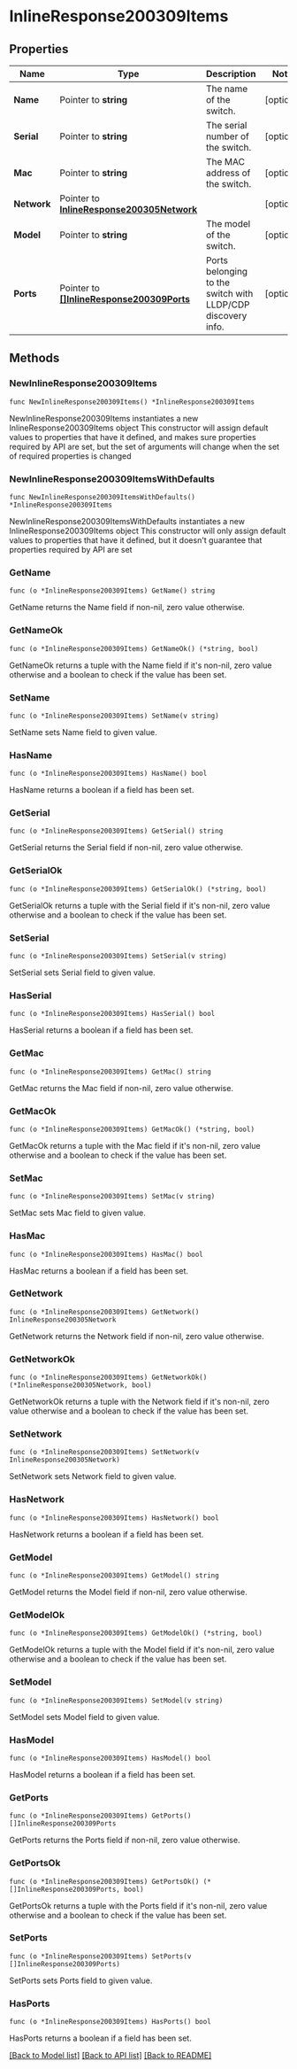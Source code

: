 # InlineResponse200309Items

## Properties

Name | Type | Description | Notes
------------ | ------------- | ------------- | -------------
**Name** | Pointer to **string** | The name of the switch. | [optional] 
**Serial** | Pointer to **string** | The serial number of the switch. | [optional] 
**Mac** | Pointer to **string** | The MAC address of the switch. | [optional] 
**Network** | Pointer to [**InlineResponse200305Network**](InlineResponse200305Network.md) |  | [optional] 
**Model** | Pointer to **string** | The model of the switch. | [optional] 
**Ports** | Pointer to [**[]InlineResponse200309Ports**](InlineResponse200309Ports.md) | Ports belonging to the switch with LLDP/CDP discovery info. | [optional] 

## Methods

### NewInlineResponse200309Items

`func NewInlineResponse200309Items() *InlineResponse200309Items`

NewInlineResponse200309Items instantiates a new InlineResponse200309Items object
This constructor will assign default values to properties that have it defined,
and makes sure properties required by API are set, but the set of arguments
will change when the set of required properties is changed

### NewInlineResponse200309ItemsWithDefaults

`func NewInlineResponse200309ItemsWithDefaults() *InlineResponse200309Items`

NewInlineResponse200309ItemsWithDefaults instantiates a new InlineResponse200309Items object
This constructor will only assign default values to properties that have it defined,
but it doesn't guarantee that properties required by API are set

### GetName

`func (o *InlineResponse200309Items) GetName() string`

GetName returns the Name field if non-nil, zero value otherwise.

### GetNameOk

`func (o *InlineResponse200309Items) GetNameOk() (*string, bool)`

GetNameOk returns a tuple with the Name field if it's non-nil, zero value otherwise
and a boolean to check if the value has been set.

### SetName

`func (o *InlineResponse200309Items) SetName(v string)`

SetName sets Name field to given value.

### HasName

`func (o *InlineResponse200309Items) HasName() bool`

HasName returns a boolean if a field has been set.

### GetSerial

`func (o *InlineResponse200309Items) GetSerial() string`

GetSerial returns the Serial field if non-nil, zero value otherwise.

### GetSerialOk

`func (o *InlineResponse200309Items) GetSerialOk() (*string, bool)`

GetSerialOk returns a tuple with the Serial field if it's non-nil, zero value otherwise
and a boolean to check if the value has been set.

### SetSerial

`func (o *InlineResponse200309Items) SetSerial(v string)`

SetSerial sets Serial field to given value.

### HasSerial

`func (o *InlineResponse200309Items) HasSerial() bool`

HasSerial returns a boolean if a field has been set.

### GetMac

`func (o *InlineResponse200309Items) GetMac() string`

GetMac returns the Mac field if non-nil, zero value otherwise.

### GetMacOk

`func (o *InlineResponse200309Items) GetMacOk() (*string, bool)`

GetMacOk returns a tuple with the Mac field if it's non-nil, zero value otherwise
and a boolean to check if the value has been set.

### SetMac

`func (o *InlineResponse200309Items) SetMac(v string)`

SetMac sets Mac field to given value.

### HasMac

`func (o *InlineResponse200309Items) HasMac() bool`

HasMac returns a boolean if a field has been set.

### GetNetwork

`func (o *InlineResponse200309Items) GetNetwork() InlineResponse200305Network`

GetNetwork returns the Network field if non-nil, zero value otherwise.

### GetNetworkOk

`func (o *InlineResponse200309Items) GetNetworkOk() (*InlineResponse200305Network, bool)`

GetNetworkOk returns a tuple with the Network field if it's non-nil, zero value otherwise
and a boolean to check if the value has been set.

### SetNetwork

`func (o *InlineResponse200309Items) SetNetwork(v InlineResponse200305Network)`

SetNetwork sets Network field to given value.

### HasNetwork

`func (o *InlineResponse200309Items) HasNetwork() bool`

HasNetwork returns a boolean if a field has been set.

### GetModel

`func (o *InlineResponse200309Items) GetModel() string`

GetModel returns the Model field if non-nil, zero value otherwise.

### GetModelOk

`func (o *InlineResponse200309Items) GetModelOk() (*string, bool)`

GetModelOk returns a tuple with the Model field if it's non-nil, zero value otherwise
and a boolean to check if the value has been set.

### SetModel

`func (o *InlineResponse200309Items) SetModel(v string)`

SetModel sets Model field to given value.

### HasModel

`func (o *InlineResponse200309Items) HasModel() bool`

HasModel returns a boolean if a field has been set.

### GetPorts

`func (o *InlineResponse200309Items) GetPorts() []InlineResponse200309Ports`

GetPorts returns the Ports field if non-nil, zero value otherwise.

### GetPortsOk

`func (o *InlineResponse200309Items) GetPortsOk() (*[]InlineResponse200309Ports, bool)`

GetPortsOk returns a tuple with the Ports field if it's non-nil, zero value otherwise
and a boolean to check if the value has been set.

### SetPorts

`func (o *InlineResponse200309Items) SetPorts(v []InlineResponse200309Ports)`

SetPorts sets Ports field to given value.

### HasPorts

`func (o *InlineResponse200309Items) HasPorts() bool`

HasPorts returns a boolean if a field has been set.


[[Back to Model list]](../README.md#documentation-for-models) [[Back to API list]](../README.md#documentation-for-api-endpoints) [[Back to README]](../README.md)


